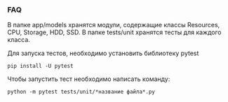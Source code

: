 ### FAQ
В папке app/models хранятся модули, содержащие классы Resources, CPU, Storage, HDD, SSD.
В папке tests/unit хранятся тесты для каждого класса.

Для запуска тестов, необходимо установить библиотеку pytest

```
pip install -U pytest
```

Чтобы запустить тест необходимо написать команду:

```
python -m pytest tests/unit/*название файла*.py
```